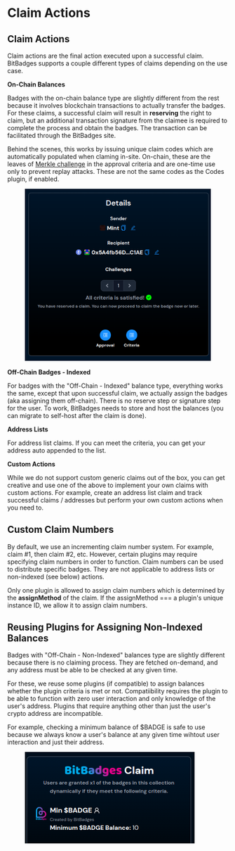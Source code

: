 # Claim Actions

## Claim Actions

Claim actions are the final action executed upon a successful claim. BitBadges supports a couple different types of claims depending on the use case.&#x20;

**On-Chain Balances**

Badges with the on-chain balance type are slightly different from the rest because it involves blockchain transactions to actually transfer the badges. For these claims, a successful claim will result in **reserving** the right to claim, but an additional transaction signature from the claimee is required to complete the process and obtain the badges. The transaction can be facilitated through the BitBadges site.

Behind the scenes, this works by issuing unique claim codes which are automatically populated when claming in-site. On-chain, these are the leaves of [Merkle challenge](../core-concepts/approval-criteria/merkle-challenges.md) in the approval criteria and are one-time use only to prevent replay attacks. These are not the same codes as the Codes plugin, if enabled.

<figure><img src="../../.gitbook/assets/image (1) (1) (1) (1) (1) (1) (1) (1) (1) (1) (1) (1) (1) (1) (1) (1) (1).png" alt=""><figcaption></figcaption></figure>

**Off-Chain Badges - Indexed**

For badges with the "Off-Chain - Indexed" balance type, everything works the same, except that upon successful claim, we actually assign the badges (aka assigning them off-chain). There is no reserve step or signature step for the user.  To work, BitBadges needs to store and host the balances (you can migrate to self-host after the claim is done).

**Address Lists**

For address list claims. If you can meet the criteria, you can get your address auto appended to the list.

**Custom Actions**

While we do not support custom generic claims out of the box, you can get creative and use one of the above to implement your own claims with custom actions. For example, create an address list claim and track successful claims / addresses but perform your own custom actions when you need to.

## Custom Claim Numbers

By default, we use an incrementing claim number system. For example, claim #1, then claim #2, etc. However, certain plugins may require specifying claim numbers in order to function. Claim numbers can be used to distribute specific badges. They are not applicable to address lists or non-indexed (see below) actions.

Only one plugin is allowed to assign claim numbers which is determined by the **assignMethod** of the claim. If the assignMethod === a plugin's unique instance ID, we allow it to assign claim numbers.

## **Reusing Plugins for Assigning Non-Indexed Balances**

Badges with "Off-Chain - Non-Indexed" balances type are slightly different because there is no claiming process. They are fetched on-demand, and any address must be able to be checked at any given time.

For these, we reuse some plugins (if compatible) to assign balances whether the plugin criteria is met or not. Compatiibility requires the plugin to be able to function with zero user interaction and only knowledge of the user's address. Plugins that require anything other than just the user's crypto address are incompatible.&#x20;

For example, checking a minimum balance of $BADGE is safe to use because we always know a user's balance at any given time wihtout user interaction and just their address.

<figure><img src="../../.gitbook/assets/image (88).png" alt=""><figcaption></figcaption></figure>

